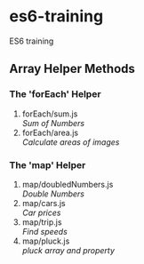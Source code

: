 # es6-training
ES6 training

## Array Helper Methods
### The 'forEach' Helper
1. forEach/sum.js  
    *Sum of Numbers*
2. forEach/area.js  
    *Calculate areas of images*

### The 'map' Helper
1. map/doubledNumbers.js  
    *Double Numbers*
2. map/cars.js  
    *Car prices*
3. map/trip.js  
    *Find speeds*
2. map/pluck.js  
    *pluck array and property*
